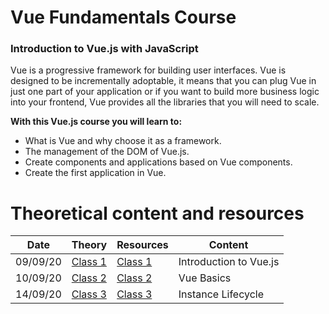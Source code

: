 # Vue Fundamentals Course

### Introduction to Vue.js with JavaScript

Vue is a progressive framework for building user interfaces. Vue is designed to be incrementally adoptable, it means that you can plug Vue in just one part of your application or if you want to build more business logic into your frontend, Vue provides all the libraries that you will need to scale.

**With this Vue.js course you will learn to:**

- What is Vue and why choose it as a framework.
- The management of the DOM of Vue.js.
- Create components and applications based on Vue components.
- Create the first application in Vue.

# Theoretical content and resources

| Date     | Theory                      | Resources                   | Content                |
| -------- | --------------------------- | --------------------------- | ---------------------- |
| 09/09/20 | [Class 1](theory/class1.md) | [Class 1](resources/class1) | Introduction to Vue.js |
10/09/20 | [Class 2](theory/class2.md) | [Class 2](resources/class2) | Vue Basics
14/09/20 | [Class 3](theory/class3.md) | [Class 3](resources/class3) | Instance Lifecycle